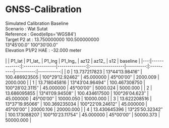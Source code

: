 # GNSS-Calibration

Simulated Calibration Baseline</br>
Scenario : Wat Sutat</br>
Reference : Geod(ellps='WGS84')</br>
Target P2 at : 13.750000000 100.500000000</br>
               13°45′00.0″  100°30′00.0″ </br>
Elevation P1/P2 HAE : -32.000 meter</br>
</br>
|    |       P1_lat | P1_lat_         |        P1_lng | P1_lng_          |      az12 | az12_     |       s12 |   baseline |
|---:|-------------:|:----------------|--------------:|:-----------------|----------:|:----------|----------:|-----------:|
|  0 | 13.737217823 | 13°44′13.98416″ | 100.486923505 | 100°29′12.92462″ | 45.000000 | 45°00′00″ |  2000.009 |   2000.000 |
|  1 | 13.718045816 | 13°43′04.96494″ | 100.467308750 | 100°28′02.3115″  | 45.000000 | 45°00′00″ |  5000.024 |   5000.000 |
|  2 | 13.686095855 | 13°41′09.94508″ | 100.434617500 | 100°26′04.623″   | 45.000000 | 45°00′00″ | 10000.050 |  10000.000 |
|  3 | 13.622208516 | 13°37′19.95066″ | 100.369235034 | 100°22′09.24612″ | 45.000000 | 45°00′00″ | 20000.106 |  20000.000 |
|  4 | 13.430645396 | 13°25′50.32342″ | 100.173088207 | 100°10′23.11754″ | 45.000000 | 45°00′00″ | 50000.373 |  50000.000 |

